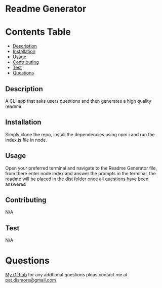
  # Readme Generator
  
  # Contents Table
  - [Description](#description)
  - [Installation](#installation)
  - [Usage](#usage)
  - [Contributing](#contributing)
  - [Test](#test)
  - [Questions](#questions)
  
  ## Description
  A CLI app that asks users questions and then generates a high quality readme.
  ## Installation
  Simply clone the repo, install the dependencies using npm i and run the index.js file in node.
  ## Usage
  Open your preferred terminal and navigate to the Readme Generator file, from there enter node index and answer the prompts in the terminal, the readme will be placed in the dist folder once all questions have been answered
  ## Contributing
  N/A
  ## Test
  N/A
  # Questions
  [My Github](https://github.com/PDismore)
  for any addtional questions pleas contact me at pat.dismore@gmail.com
  

